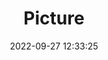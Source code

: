 ---
weight: 1
images:
- /images/edited/27.jpeg
title: Picture
date: 2022-09-27 12:33:25
tags:
- luminar
- work
---